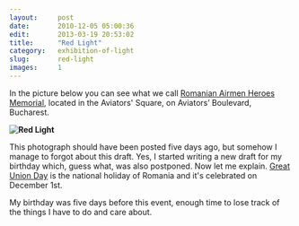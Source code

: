 ```yaml
---
layout:     post
date:       2010-12-05 05:00:36
edit:       2013-03-19 20:53:02
title:      "Red Light"
category:   exhibition-of-light
slug:       red-light
images:     1
---
```


In the picture below you can see what we call [Romanian Airmen Heroes Memorial](http://en.wikipedia.org/wiki/Monument_to_the_Heroes_of_the_Air), located in the Aviators' Square, on Aviators’ Boulevard, Bucharest.

**![Red Light](/images/red-light.jpg)**

This photograph should have been posted five days ago, but somehow I manage to forgot about this draft. Yes, I started writing a new draft for my birthday which, guess what, was also postponed. Now let me explain. [Great Union Day](http://en.wikipedia.org/wiki/Great_Union_Day) is the national holiday of Romania and it's celebrated on December 1st.

My birthday was five days before this event, enough time to lose track of the things I have to do and care about.
